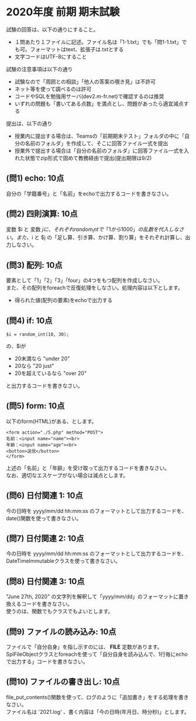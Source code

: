 # 2020年度 前期 期末試験

試験の回答は、以下の通りにすること。

- １問あたり１ファイルに記述。ファイル名は「1-1.txt」でも「問1-1.txt」でも可。フォーマットはtext、拡張子は.txtとする
- 文字コードはUTF-8にすること

試験の注意事項は以下の通り

- 試験なので「周囲との相談」「他人の答案の覗き見」は不許可
- ネット等を使って調べるのは許可
- コードやSQLを勉強用サーバ(dev2.m-fr.net)で確認するのは推奨
- いずれの問題も「書いてある点数」を満点とし、問題があったら適宜減点する

提出は、以下の通り

- 授業内に提出する場合は、Teamsの「前期期末テスト」フォルダの中に「自分の名前のフォルダ」を作成して、そこに回答ファイル一式を提出
- 授業外で提出する場合は「自分の名前のフォルダ」に回答ファイル一式を入れた状態でzip形式で固めて教務経由で提出(提出期限は9/2)

## (問1) echo: 10点

自分の「学籍番号」と「名前」をechoで出力するコードを書きなさい。    

## (問2) 四則演算: 10点

変数 $i と 変数 $j に、それぞれrandom_intで「1から1000」の乱数を代入しなさい。    
また、$i と $j の「足し算、引き算、かけ算、割り算」をそれぞれ計算し、出力しなさい。    

## (問3) 配列: 10点

要素として「1」「2」「3」「four」の4つをもつ配列を作成しなさい。    
また、その配列をforeachで反復処理をしなさい。処理内容は以下とします。    

- 得られた値(配列の要素)をechoで出力する

## (問4) if: 10点

```
$i = random_int(10, 30);
```

の、$iが

- 20未満なら "under 20"
- 20なら "20 just"
- 20を超えているなら "over 20"

と出力するコードを書きなさい。


## (問5) form: 10点

以下のform(HTML)がある、とします。    

```
<form action="./5.php" method="POST">
名前：<input name="name"><br>
年齢：<input name="age"><br>
<button>送信</button>
</form>
```

上述の「名前」と「年齢」を受け取って出力するコードを書きなさい。    
なお、適切なエスケープがない場合は減点とします。    

## (問6) 日付関連 1: 10点

今の日時を yyyy/mm/dd hh:mm:ss のフォーマットとして出力するコードを、date()関数を使って書きなさい。    

## (問7) 日付関連 2: 10点

今の日時を yyyy/mm/dd hh:mm:ss のフォーマットとして出力するコードを、DateTimeImmutableクラスを使って書きなさい。    

## (問8) 日付関連 3: 10点

"June 27th, 2020" の文字列を解釈して「yyyy/mm/dd」のフォーマットに置き換えるコードを書きなさい。    
使うのは、関数でもクラスでもよいとします。

## (問9) ファイルの読み込み: 10点

ファイルで「自分自身」を指し示すのには、 __FILE__ 定数があります。    
SplFileObjectクラスとforeachを使って「自分自身を読み込んで、1行毎にechoで出力する」コードを書きなさい。    

## (問10) ファイルの書き出し: 10点

file_put_contents()関数を使って、ログのように「追加書き」をする処理を書きなさい。    
ファイル名は '2021.log' 、書く内容は「今の日時(年月日、時分秒)」とします。    

